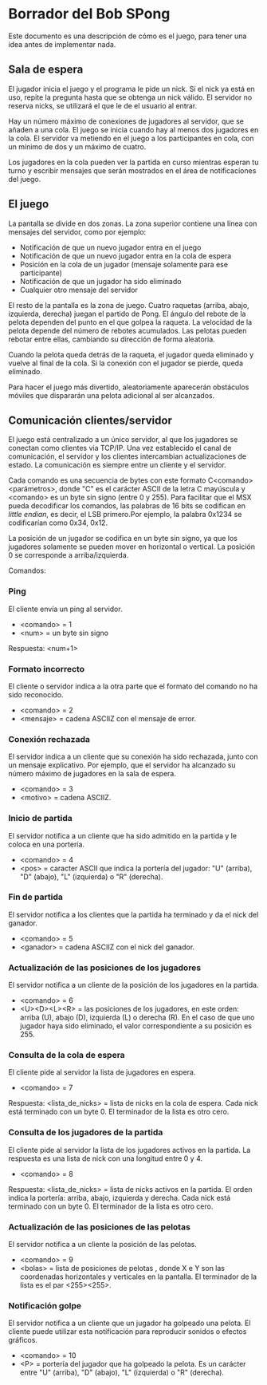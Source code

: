 # Borrador del Bob SPong
Este documento es una descripción de cómo es el juego, para tener una idea antes de implementar nada.

## Sala de espera
El jugador inicia el juego y el programa le pide un nick.
Si el nick ya está en uso, repite la pregunta hasta que se obtenga un nick válido.
El servidor no reserva nicks, se utilizará el que le de el usuario al entrar.

Hay un número máximo de conexiones de jugadores al servidor, que se añaden a una cola.
El juego se inicia cuando hay al menos dos jugadores en la cola. El servidor va metiendo en el juego a los participantes en cola, con un mínimo de dos y un máximo de cuatro.

Los jugadores en la cola pueden ver la partida en curso mientras esperan tu turno y escribir mensajes que serán mostrados en el área de notificaciones del juego.

## El juego
La pantalla se divide en dos zonas.
La zona superior contiene una línea con mensajes del servidor, como por ejemplo:
* Notificación de que un nuevo jugador entra en el juego
* Notificación de que un nuevo jugador entra en la cola de espera
* Posición en la cola de un jugador (mensaje solamente para ese participante)
* Notificación de que un jugador ha sido eliminado
* Cualquier otro mensaje del servidor

El resto de la pantalla es la zona de juego.
Cuatro raquetas (arriba, abajo, izquierda, derecha) juegan el partido de Pong.
El ángulo del rebote de la pelota dependen del punto en el que golpea la raqueta. La velocidad de la pelota depende del número de rebotes acumulados.
Las pelotas pueden rebotar entre ellas, cambiando su dirección de forma aleatoria.

Cuando la pelota queda detrás de la raqueta, el jugador queda eliminado y vuelve al final de la cola.
Si la conexión con el jugador se pierde, queda eliminado.

Para hacer el juego más divertido, aleatoriamente aparecerán obstáculos móviles que dispararán una pelota adicional al ser alcanzados.

## Comunicación clientes/servidor
El juego está centralizado a un único servidor, al que los jugadores se conectan como clientes via TCP/IP.
Una vez establecido el canal de comunicación, el servidor y los clientes intercambian actualizaciones de estado. La comunicación es siempre entre un cliente y el servidor.

Cada comando es una secuencia de bytes con este formato C\<comando\>\<parámetros\>, donde "C" es el carácter ASCII de la letra C mayúscula y \<comando\> es un byte sin signo (entre 0 y 255). Para facilitar que el MSX pueda decodificar los comandos, las palabras de 16 bits se codifican en _little endian_, es decir, el LSB primero.Por ejemplo, la palabra 0x1234 se codificarían como 0x34, 0x12.

La posición de un jugador se codifica en un byte sin signo, ya que los jugadores solamente se pueden mover en horizontal o vertical. La posición 0 se corresponde a arriba/izquierda.

Comandos:

### Ping
El cliente envía un ping al servidor.
- \<comando\> = 1
- \<num\> = un byte sin signo

Respuesta: <num+1>

### Formato incorrecto
El cliente o servidor indica a la otra parte que el formato del comando no ha sido reconocido.
- \<comando\> = 2
- \<mensaje\> = cadena ASCIIZ con el mensaje de error.

### Conexión rechazada
El servidor indica a un cliente que su conexión ha sido rechazada, junto con un mensaje explicativo. Por ejemplo, que el servidor ha alcanzado su número máximo de jugadores en la sala de espera.
- \<comando\> = 3
- \<motivo\> = cadena ASCIIZ. 

### Inicio de partida
El servidor notifica a un cliente que ha sido admitido en la partida y le coloca en una portería.
- \<comando\> = 4
- \<pos\> = caracter ASCII que indica la portería del jugador: "U" (arriba), "D" (abajo), "L" (izquierda) o "R" (derecha).

### Fin de partida
El servidor notifica a los clientes que la partida ha terminado y da el nick del ganador.
- \<comando\> = 5
- \<ganador\> = cadena ASCIIZ con el nick del ganador.

### Actualización de las posiciones de los jugadores
El servidor notifica a un cliente de la posición de los jugadores en la partida.
- \<comando\> = 6
- \<U\>\<D\>\<L\>\<R\> = las posiciones de los jugadores, en este orden: arriba (U), abajo (D), izquierda (L) o derecha (R). En el caso de que uno jugador haya sido eliminado, el valor correspondiente a su posición es 255.

### Consulta de la cola de espera
El cliente pide al servidor la lista de jugadores en espera.
- \<comando\> = 7

Respuesta:
\<lista_de_nicks\> = lista de nicks en la cola de espera. Cada nick está terminado con un byte 0. El terminador de la lista es otro cero.

### Consulta de los jugadores de la partida
El cliente pide al servidor la lista de los jugadores activos en la partida.
La respuesta es una lista de nick con una longitud entre 0 y 4.
- \<comando\> = 8
  
Respuesta:
\<lista_de_nicks\> = lista de nicks activos en la partida. El orden indica la portería:  arriba, abajo, izquierda y derecha. Cada nick está terminado con un byte 0. El terminador de la lista es otro cero.

### Actualización de las posiciones de las pelotas
El servidor notifica a un cliente la posición de las pelotas.
- \<comando\> = 9
- \<bolas\> = lista de posiciones de pelotas <X><Y>, donde X e Y son las coordenadas horizontales y verticales en la pantalla. El terminador de la lista es el par <255><255>.

### Notificación golpe
El servidor notifica a un cliente que un jugador ha golpeado una pelota. El cliente puede utilizar esta notificación para reproducir sonidos o efectos gráficos.
- \<comando\> = 10
- \<P\> = portería del jugador que ha golpeado la pelota. Es un carácter entre "U" (arriba), "D" (abajo), "L" (izquierda) o "R" (derecha).
